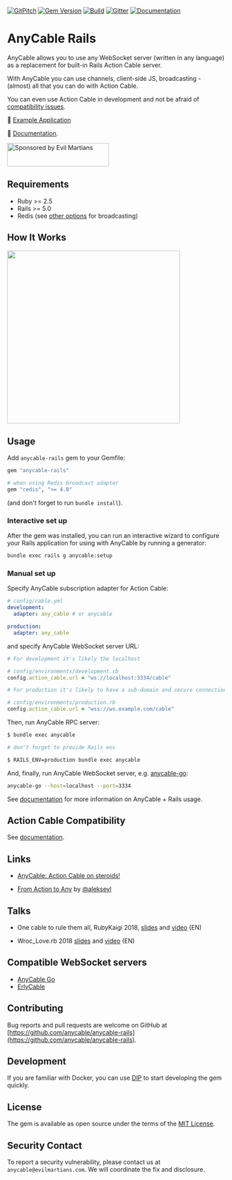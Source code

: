 [![GitPitch](https://gitpitch.com/assets/badge.svg)](https://gitpitch.com/anycable/anycable/master?grs=github)
[![Gem Version](https://badge.fury.io/rb/anycable-rails.svg)](https://rubygems.org/gems/anycable-rails)
[![Build](https://github.com/anycable/anycable-rails/workflows/Build/badge.svg)](https://github.com/anycable/anycable-rails/actions)
[![Gitter](https://img.shields.io/badge/gitter-join%20chat%20%E2%86%92-brightgreen.svg)](https://gitter.im/anycable/Lobby)
[![Documentation](https://img.shields.io/badge/docs-link-brightgreen.svg)](https://docs.anycable.io/#/ruby/rails)

# AnyCable Rails

AnyCable allows you to use any WebSocket server (written in any language) as a replacement for built-in Rails Action Cable server.

With AnyCable you can use channels, client-side JS, broadcasting - (almost) all that you can do with Action Cable.

You can even use Action Cable in development and not be afraid of [compatibility issues](#compatibility).

💾 [Example Application](https://github.com/anycable/anycable_demo)

📑 [Documentation](https://docs.anycable.io).

<a href="https://evilmartians.com/">
<img src="https://evilmartians.com/badges/sponsored-by-evil-martians.svg" alt="Sponsored by Evil Martians" width="236" height="54"></a>

## Requirements

- Ruby >= 2.5
- Rails >= 5.0
- Redis (see [other options](https://github.com/anycable/anycable/issues/2) for broadcasting)

## How It Works

<img src="https://trello-attachments.s3.amazonaws.com/5781e0ed48e4679e302833d3/820x987/5b6a305417b04e20e75f49c5816e027c/Anycable_vs_ActionCable_copy.jpg" width="400" />

## Usage

Add `anycable-rails` gem to your Gemfile:

```ruby
gem "anycable-rails"

# when using Redis broadcast adapter
gem "redis", ">= 4.0"
```

(and don't forget to run `bundle install`).

### Interactive set up

After the gem was installed, you can run an interactive wizard to configure your Rails application for using with AnyCable by running a generator:

```sh
bundle exec rails g anycable:setup
```

### Manual set up

Specify AnyCable subscription adapter for Action Cable:

```yml
# config/cable.yml
development:
  adapter: any_cable # or anycable

production:
  adapter: any_cable
```

and specify AnyCable WebSocket server URL:

```ruby
# For development it's likely the localhost

# config/environments/development.rb
config.action_cable.url = "ws://localhost:3334/cable"

# For production it's likely to have a sub-domain and secure connection

# config/environments/production.rb
config.action_cable.url = "wss://ws.example.com/cable"
```

Then, run AnyCable RPC server:

```sh
$ bundle exec anycable

# don't forget to provide Rails env

$ RAILS_ENV=production bundle exec anycable
```

And, finally, run AnyCable WebSocket server, e.g. [anycable-go](https://docs.anycable.io/#/anycable-go/getting_started):

```sh
anycable-go --host=localhost --port=3334
```

See [documentation](https://docs.anycable.io/#/ruby/rails) for more information on AnyCable + Rails usage.

## Action Cable Compatibility

See [documentation](https://docs.anycable.io/#/ruby/compatibility).

## Links

- [AnyCable: Action Cable on steroids!](https://evilmartians.com/chronicles/anycable-actioncable-on-steroids)

- [From Action to Any](https://medium.com/@leshchuk/from-action-to-any-1e8d863dd4cf) by [@alekseyl](https://github.com/alekseyl)

## Talks

- One cable to rule them all, RubyKaigi 2018, [slides](https://speakerdeck.com/palkan/rubykaigi-2018-anycable-one-cable-to-rule-them-all) and [video](https://www.youtube.com/watch?v=jXCPuNICT8s) (EN)

- Wroc_Love.rb 2018 [slides](https://speakerdeck.com/palkan/wroc-love-dot-rb-2018-cables-cables-cables) and [video](https://www.youtube.com/watch?v=AUxFFOehiy0) (EN)

## Compatible WebSocket servers

- [AnyCable Go](https://github.com/anycable/anycable-go)
- [ErlyCable](https://github.com/anycable/erlycable)

## Contributing

Bug reports and pull requests are welcome on GitHub at [https://github.com/anycable/anycable-rails](https://github.com/anycable/anycable-rails).

## Development

If you are familiar with Docker, you can use [DIP](https://github.com/bibendi/dip) to start developing the gem quickly.

## License

The gem is available as open source under the terms of the [MIT License](http://opensource.org/licenses/MIT).

## Security Contact

To report a security vulnerability, please contact us at `anycable@evilmartians.com`. We will coordinate the fix and disclosure.
